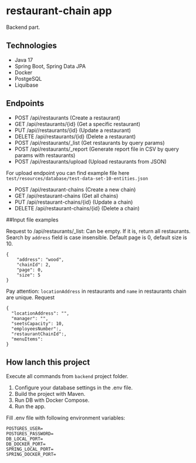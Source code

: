 # restaurant-chain app
Backend part.

## Technologies
* Java 17
* Spring Boot, Spring Data JPA
* Docker
* PostgeSQL
* Liquibase

## Endpoints

- POST /api/restaurants (Create a restaurant)
- GET /api/restaurants/{id} (Get a specific restaurant)
- PUT /api//restaurants/{id} (Update a restaurant)
- DELETE /api/restaurants/{id} (Delete a restaurant)
- POST /api/restaurants/_list (Get restaurants by query params)
- POST /api/restaurants/_report (Generate report file in CSV by query params with restaurants)
- POST /api/restaurants/upload (Upload restaurants from JSON) 

For upload endpoint you can find example file here `test/resources/database/test-data-set-10-entities.json`


- POST /api/restaurant-chains (Create a new chain)
- GET /api/restaurant-chains (Get all chains)
- PUT /api/restaurant-chains/{id} (Update a chain)
- DELETE /api/restaurant-chains/{id} (Delete a chain)

##Input file examples

Request to /api/restaurants/_list:
Can be empty. If it is, return all restaurants. Search by `address` field is case insensible.
Default page is 0, default size is 10.
 
```
{ 
    "address": "wood",
    "chainId": 2,
    "page": 0,  
    "size": 5  
} 
```
Pay attention: `locationAddress` in restaurants and `name` in restaurants chain are unique.
Request 

```
{
  "locationAddress": "",
  "manager": "",
  "seetsCapacity": 10, 
  "employeesNumber":,
  "restaurantChainId":, 
  "menuItems":
}

```

## How lanch this project
Execute all commands from `backend` project folder.
1. Configure your database settings in the .env file.
2. Build the project with Maven.
3. Run DB with Docker Compose.
4. Run the app.

Fill .env file with following environment variables:

```
POSTGRES_USER=
POSTGRES_PASSWORD=
DB_LOCAL_PORT=
DB_DOCKER_PORT=
SPRING_LOCAL_PORT=
SPRING_DOCKER_PORT=
```

